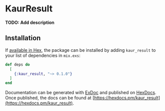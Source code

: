 # KaurResult

**TODO: Add description**

## Installation

If [available in Hex](https://hex.pm/docs/publish), the package can be installed
by adding `kaur_result` to your list of dependencies in `mix.exs`:

```elixir
def deps do
  [
    {:kaur_result, "~> 0.1.0"}
  ]
end
```

Documentation can be generated with [ExDoc](https://github.com/elixir-lang/ex_doc)
and published on [HexDocs](https://hexdocs.pm). Once published, the docs can
be found at [https://hexdocs.pm/kaur_result](https://hexdocs.pm/kaur_result).

